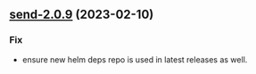 

## [send-2.0.9](https://github.com/truecharts/charts/compare/projectsend-6.0.18...send-2.0.9) (2023-02-10)

### Fix

- ensure new helm deps repo is used in latest releases as well.
  
  